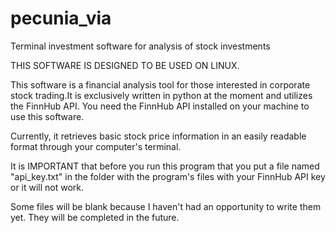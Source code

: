 # pecunia_via
Terminal investment software for analysis of stock investments

THIS SOFTWARE IS DESIGNED TO BE USED ON LINUX.

This software is a financial analysis tool for those interested in corporate stock trading.It is exclusively written in python at the moment and utilizes the FinnHub API. You need the FinnHub API installed on your machine to use this software.

Currently, it retrieves basic stock price information in an easily readable format through your computer's terminal.

It is IMPORTANT that before you run this program that you put a file named "api_key.txt" in the folder with the program's files with your FinnHub API key or it will not work.

Some files will be blank because I haven't had an opportunity to write them yet. They will be completed in the future.
